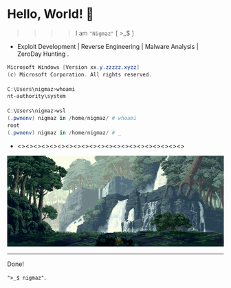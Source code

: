 <h1 align="left" > Hello, World! 👋 </h1>

> > > > I am ` "Nigmaz" ` \[ >\_$ ]

* Exploit Development | Reverse Engineering | Malware Analysis | ZeroDay Hunting .

```powershell
Microsoft Windows [Version xx.y.zzzzz.xyzz]
(c) Microsoft Corporation. All rights reserved.

C:\Users\nigmaz>whoami
nt-authority\system

C:\Users\nigmaz>wsl
(.pwnenv) nigmaz in /home/nigmaz/ # whoami
root
(.pwnenv) nigmaz in /home/nigmaz/ # _ 
```

* <><><><><><><><><><><><><><><><><><><><><>

<div id="header" align="center">
  <img src="./images/wrapper.gif"/>
</div>

<!--
**Nigmaz/Nigmaz** is a ✨ _special_ ✨ repository because its `README.md` (this file) appears on your GitHub profile.

Here are some ideas to get you started:

- 🔭 I’m currently working on ...
- 🌱 I’m currently learning ...

- 👯 I’m looking to collaborate on ...
- 🤔 I’m looking for help with ...
- 💬 Ask me about ...
- 📫 How to reach me: ...
- 😄 Pronouns: ...
- ⚡ Fun fact: ...
-->

---

Done!

`">_$ nigmaz"`.

